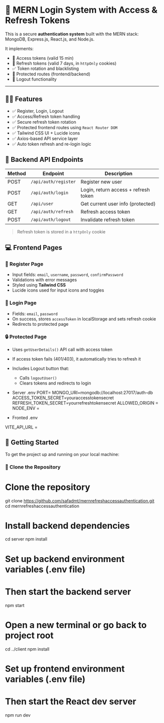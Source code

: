 # 🔐 MERN Login System with Access & Refresh Tokens

This is a secure **authentication system** built with the MERN stack:  
MongoDB, Express.js, React.js, and Node.js.

It implements:
- 🔐 Access tokens (valid 15 min)
- 🔄 Refresh tokens (valid 7 days, in `httpOnly` cookies)
- ✅ Token rotation and blacklisting
- 🔐 Protected routes (frontend/backend)
- 🚪 Logout functionality

---

## 🧑‍💻 Features

- ✅ Register, Login, Logout
- ✅ Access/Refresh token handling
- ✅ Secure refresh token rotation
- ✅ Protected frontend routes using `React Router DOM`
- ✅ Tailwind CSS UI + Lucide icons
- ✅ Axios-based API service layer
- ✅ Auto token refresh and re-login logic


## 🧪 Backend API Endpoints

| Method | Endpoint           | Description                          |
|--------|--------------------|--------------------------------------|
| POST   | `/api/auth/register`    | Register new user                    |
| POST   | `/api/auth/login`       | Login, return access + refresh token|
| GET    | `/api/user`        | Get current user info (protected)   |
| GET   | `/api/auth/refresh` | Refresh access token                |
| POST   | `/api/auth/logout`      | Invalidate refresh token             |

> Refresh token is stored in a `httpOnly` cookie

## 💻 Frontend Pages

### 🧾 Register Page
- Input fields: `email`, `username`, `password`, `confirmPassword`
- Validations with error messages
- Styled using **Tailwind CSS**
- Lucide icons used for input icons and toggles

### 🔐 Login Page
- Fields: `email`, `password`
- On success, stores `accessToken` in localStorage and sets refresh cookie
- Redirects to protected page

### 🔒 Protected Page
- Uses `getUserDetails()` API call with access token
- If access token fails (401/403), it automatically tries to refresh it
- Includes Logout button that:
  - Calls `logoutUser()`
  - Clears tokens and redirects to login

- Server .env
PORT=
MONGO_URI=mongodb://localhost:27017/auth-db
ACCESS_TOKEN_SECRET=youraccesstokensecret
REFRESH_TOKEN_SECRET=yourrefreshtokensecret
ALLOWED_ORIGIN = 
NODE_ENV = 

- Fronted .env

VITE_API_URL = 


## 🚀 Getting Started

To get the project up and running on your local machine:

### 🔄 Clone the Repository

# Clone the repository
git clone https://github.com/safadmt/mernrefreshaccessauthentication.git
cd mernrefreshaccessauthentication

# Install backend dependencies
cd server
npm install

# Set up backend environment variables (.env file)
# Then start the backend server
npm start

# Open a new terminal or go back to project root
cd ../client
npm install

# Set up frontend environment variables (.env file)
# Then start the React dev server
npm run dev
